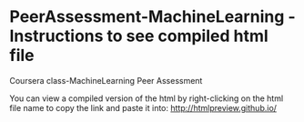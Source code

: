 # PeerAssessment-MachineLearning - Instructions to see compiled html file
Coursera class-MachineLearning Peer Assessment

You can view a compiled version of the html by right-clicking on the html file name to copy the link and paste it into:
http://htmlpreview.github.io/
